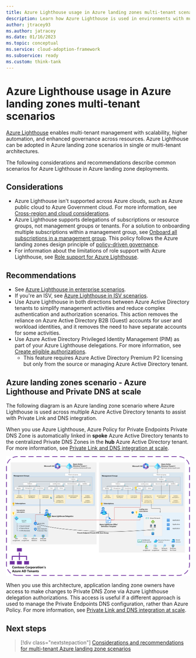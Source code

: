 ```yaml
---
title: Azure Lighthouse usage in Azure landing zones multi-tenant scenarios
description: Learn how Azure Lighthouse is used in environments with multiple Azure Active Directory tenants with Azure landing zones.
author: jtracey93
ms.author: jatracey
ms.date: 01/16/2023
ms.topic: conceptual
ms.service: cloud-adoption-framework
ms.subservice: ready
ms.custom: think-tank
---
```


# Azure Lighthouse usage in Azure landing zones multi-tenant scenarios

[Azure Lighthouse](/azure/lighthouse/overview) enables multi-tenant management with scalability, higher automation, and enhanced governance across resources. Azure Lighthouse can be adopted in Azure landing zone scenarios in single or multi-tenant architectures.

The following considerations and recommendations describe common scenarios for Azure Lighthouse in Azure landing zone deployments.

## Considerations

- Azure Lighthouse isn't supported across Azure clouds, such as Azure public cloud to Azure Government cloud. For more information, see [Cross-region and cloud considerations](/azure/lighthouse/overview#cross-region-and-cloud-considerations).
- Azure Lighthouse supports delegations of subscriptions or resource groups, not management groups or tenants. For a solution to onboarding multiple subscriptions within a management group, see [Onboard all subscriptions in a management group](/azure/lighthouse/how-to/onboard-management-group). This policy follows the Azure landing zones design principle of [policy-driven governance](../../design-principles.md#policy-driven-governance).
- For information about the limitations of role support with Azure Lighthouse, see [Role support for Azure Lighthouse](/azure/lighthouse/concepts/tenants-users-roles#role-support-for-azure-lighthouse).

## Recommendations

- See [Azure Lighthouse in enterprise scenarios](/azure/lighthouse/concepts/enterprise).
- If you're an ISV, see [Azure Lighthouse in ISV scenarios](/azure/lighthouse/concepts/isv-scenarios).
- Use Azure Lighthouse in both directions between Azure Active Directory tenants to simplify management activities and reduce complex authentication and authorization scenarios. This action removes the reliance on Azure Active Directory B2B (Guest) accounts for user and workload identities, and it removes the need to have separate accounts for some activities.
- Use Azure Active Directory Privileged Identity Management (PIM) as part of your Azure Lighthouse delegations. For more information, see [Create eligible authorizations](/azure/lighthouse/how-to/create-eligible-authorizations).
  - This feature requires Azure Active Directory Premium P2 licensing but only from the source or managing Azure Active Directory tenant.

## Azure landing zones scenario - Azure Lighthouse and Private DNS at scale

The following diagram is an Azure landing zone scenario where Azure Lighthouse is used across multiple Azure Active Directory tenants to assist with Private Link and DNS integration.

When you use Azure Lighthouse, Azure Policy for Private Endpoints Private DNS Zone is automatically linked in **spoke** Azure Active Directory tenants to the centralized Private DNS Zones in the **hub** Azure Active Directory tenant. For more information, see [Private Link and DNS integration at scale](../../../azure-best-practices/private-link-and-dns-integration-at-scale.md).

[![Diagram of multiple Azure Active Directory tenants with Azure landing zones deployed using Azure Lighthouse in the Private DNS at scale scenario.](media/lighthouse-dns.png)](media/lighthouse-dns.png#lightbox)

When you use this architecture, application landing zone owners have access to make changes to Private DNS Zone via Azure Lighthouse delegation authorizations. This access is useful if a different approach is used to manage the Private Endpoints DNS configuration, rather than Azure Policy. For more information, see [Private Link and DNS integration at scale](../../../azure-best-practices/private-link-and-dns-integration-at-scale.md).

## Next steps

> [!div class="nextstepaction"]
> [Considerations and recommendations for multi-tenant Azure landing zone scenarios](considerations-recommendations.md)
